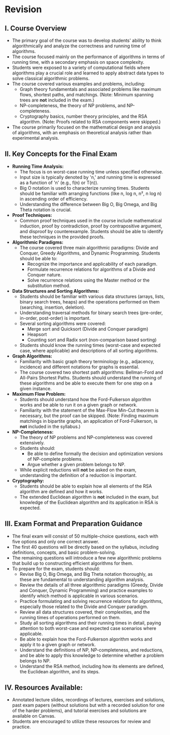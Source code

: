 # Revision

## I. Course Overview

* The primary goal of the course was to develop students' ability to think algorithmically and analyze the correctness and running time of algorithms.
* The course focused mainly on the performance of algorithms in terms of running time, with a secondary emphasis on space complexity.
* Students were exposed to a variety of computational fields where algorithms play a crucial role and learned to apply abstract data types to solve classical algorithmic problems.
* The course covered various examples and problems, including:
    * Graph theory fundamentals and associated problems like maximum flows, shortest paths, and matchings. (Note: Minimum spanning trees are **not** included in the exam.)
    * NP-completeness, the theory of NP problems, and NP-completeness.
    * Cryptography basics, number theory principles, and the RSA algorithm. (Note: Proofs related to RSA components were skipped.)
* The course primarily focused on the mathematical design and analysis of algorithms, with an emphasis on theoretical analysis rather than experimental analysis.

## II. Key Concepts for the Final Exam

* **Running Time Analysis:**
    * The focus is on worst-case running time unless specified otherwise.
    * Input size is typically denoted by 'n,' and running time is expressed as a function of 'n' (e.g., f(n) or T(n)).
    * Big O notation is used to characterize running times. Students should be familiar with arranging functions (like n, log n, n², n log n) in ascending order of efficiency.
    * Understanding the difference between Big O, Big Omega, and Big Theta notation is crucial.
* **Proof Techniques:**
    * Common proof techniques used in the course include mathematical induction, proof by contradiction, proof by contrapositive argument, and disproof by counterexample. Students should be able to identify these techniques in the provided proofs.
* **Algorithmic Paradigms:**
    * The course covered three main algorithmic paradigms: Divide and Conquer, Greedy Algorithms, and Dynamic Programming. Students should be able to:
        * Recognize the importance and applicability of each paradigm.
        * Formulate recurrence relations for algorithms of a Divide and Conquer nature.
        * Solve recurrence relations using the Master method or the substitution method.
* **Data Structures and Sorting Algorithms:**
    * Students should be familiar with various data structures (arrays, lists, binary search trees, heaps) and the operations performed on them (searching, insertion, deletion).
    * Understanding traversal methods for binary search trees (pre-order, in-order, post-order) is important.
    * Several sorting algorithms were covered:
        * Merge sort and Quicksort (Divide and Conquer paradigm)
        * Heapsort
        * Counting sort and Radix sort (non-comparison based sorting)
    * Students should know the running times (worst-case and expected case, where applicable) and descriptions of all sorting algorithms.
* **Graph Algorithms:**
    * Familiarity with basic graph theory terminology (e.g., adjacency, incidence) and different notations for graphs is essential.
    * The course covered two shortest path algorithms: Bellman-Ford and All-Pairs Shortest Paths. Students should understand the running of these algorithms and be able to execute them for one step on a given instance.
* **Maximum Flow Problem:**
    * Students should understand how the Ford-Fulkerson algorithm works and be able to run it on a given graph or network.
    * Familiarity with the statement of the Max-Flow Min-Cut theorem is necessary, but the proof can be skipped. (Note: Finding maximum matchings in bipartite graphs, an application of Ford-Fulkerson, is **not** included in the syllabus.)
* **NP-Completeness:**
    * The theory of NP problems and NP-completeness was covered extensively.
    * Students should:
        * Be able to define formally the decision and optimization versions of NP-complete problems.
        * Argue whether a given problem belongs to NP.
    * While explicit reductions will **not** be asked on the exam, understanding the definition of a reduction is important.
* **Cryptography:**
    * Students should be able to explain how all elements of the RSA algorithm are defined and how it works.
    * The extended Euclidean algorithm is **not** included in the exam, but knowledge of the Euclidean algorithm and its application in RSA is expected.

## III. Exam Format and Preparation Guidance

* The final exam will consist of 50 multiple-choice questions, each with five options and only one correct answer.
* The first 40 questions will be directly based on the syllabus, including definitions, concepts, and basic problem-solving.
* The remaining questions will introduce a few new algorithmic problems that build up to constructing efficient algorithms for them.
* To prepare for the exam, students should:
    * Revise Big O, Big Omega, and Big Theta notation thoroughly, as these are fundamental to understanding algorithm analysis.
    * Review the details of all three algorithmic paradigms (Greedy, Divide and Conquer, Dynamic Programming) and practice examples to identify which method is applicable in various scenarios.
    * Practice formulating and solving recurrence relations for algorithms, especially those related to the Divide and Conquer paradigm.
    * Review all data structures covered, their complexities, and the running times of operations performed on them.
    * Study all sorting algorithms and their running times in detail, paying attention to both worst-case and expected case scenarios where applicable.
    * Be able to explain how the Ford-Fulkerson algorithm works and apply it to a given graph or network.
    * Understand the definitions of NP, NP-completeness, and reductions, and be able to apply this knowledge to determine whether a problem belongs to NP.
    * Understand the RSA method, including how its elements are defined, the Euclidean algorithm, and its steps.

## IV. Resources Available:

* Annotated lecture slides, recordings of lectures, exercises and solutions, past exam papers (without solutions but with a recorded solution for one of the harder problems), and tutorial exercises and solutions are available on Canvas.
* Students are encouraged to utilize these resources for review and practice.
